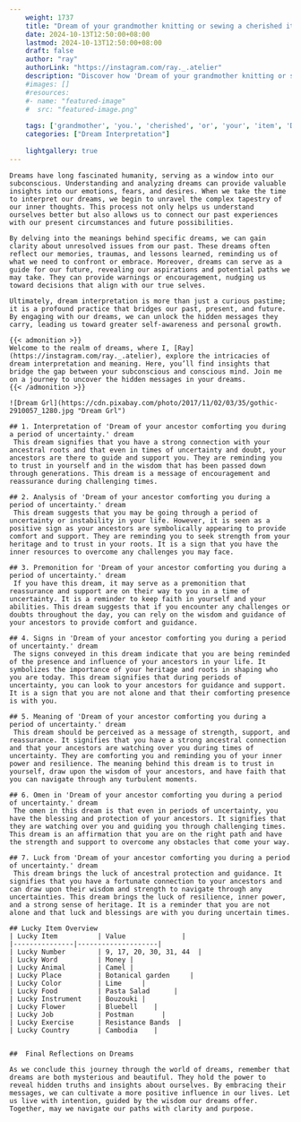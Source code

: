 ```yaml
---
    weight: 1737
    title: "Dream of your grandmother knitting or sewing a cherished item for you."  # Assuming 'title' column exists
    date: 2024-10-13T12:50:00+08:00
    lastmod: 2024-10-13T12:50:00+08:00
    draft: false
    author: "ray"
    authorLink: "https://instagram.com/ray._.atelier"
    description: "Discover how 'Dream of your grandmother knitting or sewing a cherished item for you.' can interpret your future and uncover its significant meanings in your life."
    #images: []
    #resources:
    #- name: "featured-image"
    #  src: "featured-image.png"
    
    tags: ['grandmother', 'you.', 'cherished', 'or', 'your', 'item', 'Dream', 'for', 'a', 'sewing', 'of', 'knitting']
    categories: ["Dream Interpretation"]
    
    lightgallery: true
---
```

    
    Dreams have long fascinated humanity, serving as a window into our subconscious. Understanding and analyzing dreams can provide valuable insights into our emotions, fears, and desires. When we take the time to interpret our dreams, we begin to unravel the complex tapestry of our inner thoughts. This process not only helps us understand ourselves better but also allows us to connect our past experiences with our present circumstances and future possibilities.
    
    By delving into the meanings behind specific dreams, we can gain clarity about unresolved issues from our past. These dreams often reflect our memories, traumas, and lessons learned, reminding us of what we need to confront or embrace. Moreover, dreams can serve as a guide for our future, revealing our aspirations and potential paths we may take. They can provide warnings or encouragement, nudging us toward decisions that align with our true selves.
    
    Ultimately, dream interpretation is more than just a curious pastime; it is a profound practice that bridges our past, present, and future. By engaging with our dreams, we can unlock the hidden messages they carry, leading us toward greater self-awareness and personal growth.
    
    {{< admonition >}}
    Welcome to the realm of dreams, where I, [Ray](https://instagram.com/ray._.atelier), explore the intricacies of dream interpretation and meaning. Here, you’ll find insights that bridge the gap between your subconscious and conscious mind. Join me on a journey to uncover the hidden messages in your dreams.
    {{< /admonition >}}
    
    ![Dream Grl](https://cdn.pixabay.com/photo/2017/11/02/03/35/gothic-2910057_1280.jpg "Dream Grl")
    
    ## 1. Interpretation of 'Dream of your ancestor comforting you during a period of uncertainty.' dream
     This dream signifies that you have a strong connection with your ancestral roots and that even in times of uncertainty and doubt, your ancestors are there to guide and support you. They are reminding you to trust in yourself and in the wisdom that has been passed down through generations. This dream is a message of encouragement and reassurance during challenging times.
    
    ## 2. Analysis of 'Dream of your ancestor comforting you during a period of uncertainty.' dream
     This dream suggests that you may be going through a period of uncertainty or instability in your life. However, it is seen as a positive sign as your ancestors are symbolically appearing to provide comfort and support. They are reminding you to seek strength from your heritage and to trust in your roots. It is a sign that you have the inner resources to overcome any challenges you may face.
    
    ## 3. Premonition for 'Dream of your ancestor comforting you during a period of uncertainty.' dream
     If you have this dream, it may serve as a premonition that reassurance and support are on their way to you in a time of uncertainty. It is a reminder to keep faith in yourself and your abilities. This dream suggests that if you encounter any challenges or doubts throughout the day, you can rely on the wisdom and guidance of your ancestors to provide comfort and guidance.
    
    ## 4. Signs in 'Dream of your ancestor comforting you during a period of uncertainty.' dream
     The signs conveyed in this dream indicate that you are being reminded of the presence and influence of your ancestors in your life. It symbolizes the importance of your heritage and roots in shaping who you are today. This dream signifies that during periods of uncertainty, you can look to your ancestors for guidance and support. It is a sign that you are not alone and that their comforting presence is with you.
    
    ## 5. Meaning of 'Dream of your ancestor comforting you during a period of uncertainty.' dream
     This dream should be perceived as a message of strength, support, and reassurance. It signifies that you have a strong ancestral connection and that your ancestors are watching over you during times of uncertainty. They are comforting you and reminding you of your inner power and resilience. The meaning behind this dream is to trust in yourself, draw upon the wisdom of your ancestors, and have faith that you can navigate through any turbulent moments.
    
    ## 6. Omen in 'Dream of your ancestor comforting you during a period of uncertainty.' dream
     The omen in this dream is that even in periods of uncertainty, you have the blessing and protection of your ancestors. It signifies that they are watching over you and guiding you through challenging times. This dream is an affirmation that you are on the right path and have the strength and support to overcome any obstacles that come your way.
    
    ## 7. Luck from 'Dream of your ancestor comforting you during a period of uncertainty.' dream
     This dream brings the luck of ancestral protection and guidance. It signifies that you have a fortunate connection to your ancestors and can draw upon their wisdom and strength to navigate through any uncertainties. This dream brings the luck of resilience, inner power, and a strong sense of heritage. It is a reminder that you are not alone and that luck and blessings are with you during uncertain times.
    
    ## Lucky Item Overview
    | Lucky Item          | Value              |
    |---------------|--------------------|
    | Lucky Number        | 9, 17, 20, 30, 31, 44  |
    | Lucky Word          | Money |
    | Lucky Animal        | Camel |
    | Lucky Place         | Botanical garden     |
    | Lucky Color         | Lime     |
    | Lucky Food          | Pasta Salad      |
    | Lucky Instrument    | Bouzouki |
    | Lucky Flower        | Bluebell    |
    | Lucky Job           | Postman       |
    | Lucky Exercise      | Resistance Bands  |
    | Lucky Country       | Cambodia    |
    
    
    ##  Final Reflections on Dreams
    
    As we conclude this journey through the world of dreams, remember that dreams are both mysterious and beautiful. They hold the power to reveal hidden truths and insights about ourselves. By embracing their messages, we can cultivate a more positive influence in our lives. Let us live with intention, guided by the wisdom our dreams offer. Together, may we navigate our paths with clarity and purpose.
    
